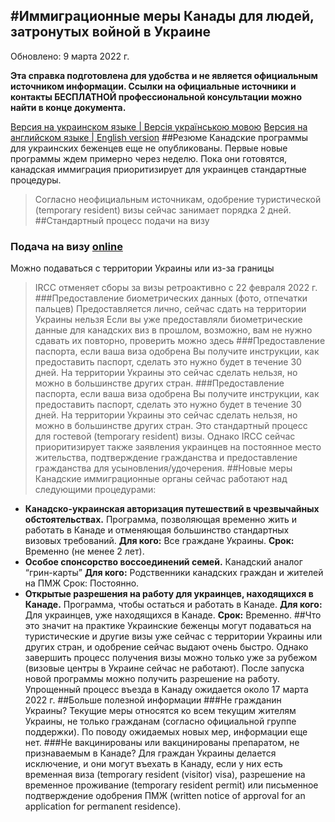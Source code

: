 #Иммиграционные меры Канады для людей, затронутых войной в Украине
---
Обновлено: 9 марта 2022 г.

**Эта справка подготовлена для удобства и не является официальным источником информации. Ссылки на официальные источники и контакты БЕСПЛАТНОЙ профессиональной консультации можно найти в конце документа.**

[Версия на украинском языке | Версiя українською мовою](https://docs.google.com/document/d/1LOP4OTGrl2P6xCuxgQO1QQfEooF1QJzuaaueO9IO0Sc/edit?usp=sharing)
[Версия на английском языке | English version](https://docs.google.com/document/d/1LOP4OTGrl2P6xCuxgQO1QQfEooF1QJzuaaueO9IO0Sc/edit?usp=sharing)
##Резюме
Канадские программы для украинских беженцев еще не опубликованы. Первые новые программы ждем примерно через неделю. Пока они готовятся, канадская иммиграция приоритизирует для украинцев стандартные процедуры. 
>Согласно неофициальным источникам, одобрение туристической (temporary resident) визы сейчас занимает порядка 2 дней. 
##Стандартный процесс подачи на визу 
### Подача на визу [online](https://www.cic.gc.ca/english/information/applications/visa.asp)
Можно подаваться с территории Украины или из-за границы 
>IRCC отменяет сборы за визы ретроактивно с 22 февраля 2022 г.
###Предоставление биометрических данных (фото, отпечатки пальцев) 
Предоставляется лично, сейчас сдать на территории Украины нельзя 
>Если вы уже предоставляли биометрические данные для канадских виз в прошлом, возможно, вам не нужно сдавать их повторно, проверить можно здесь 
###Предоставление паспорта, если ваша виза одобрена
Вы получите инструкции, как предоставить паспорт, сделать это нужно будет в течение 30 дней. На территории Украины это сейчас сделать нельзя, но можно в большинстве других стран.
###Предоставление паспорта, если ваша виза одобрена
Вы получите инструкции, как предоставить паспорт, сделать это нужно будет в течение 30 дней. На территории Украины это сейчас сделать нельзя, но можно в большинстве других стран.
>Это стандартный процесс для гостевой (temporary resident) визы. Однако IRCC сейчас приоритизирует также заявления украинцев на постоянное место жительства, подтверждение гражданства и предоставление гражданства для усыновления/удочерения.
##Новые меры
Канадские иммиграционные органы сейчас работают над следующими процедурами:
- **Канадско-украинская авторизация путешествий в чрезвычайных обстоятельствах.**
Программа, позволяющая временно жить и работать в Канаде и отменяющая большинство стандартных визовых требований. 
**Для кого:** Все граждане Украины. 
**Срок:** Временно (не менее 2 лет). 
- **Особое спонсорство воссоединений семей.**
Канадский аналог “грин-карты”
**Для кого:** Родственники канадских граждан и жителей на ПМЖ
Срок: Постоянно.
- **Открытые разрешения на работу для украинцев, находящихся в Канаде.**
Программа, чтобы остаться и работать в Канаде. 
**Для кого:** Для украинцев, уже находящихся в Канаде.
**Срок:** Временно.
##Что это значит на практике
Украинские беженцы могут подаваться на туристические и другие визы уже сейчас с территории Украины или других стран, и одобрение сейчас выдают очень быстро. Однако завершить процесс получения визы можно только уже за рубежом (визовые центры в Украине сейчас не работают). После запуска новой программы можно получить разрешение на работу.
Упрощенный процесс въезда в Канаду ожидается около 17 марта 2022 г.
##Больше полезной информации
###Не гражданин Украины?
Текущие меры относятся ко всем текущим жителям Украины, не только гражданам (согласно официальной группе поддержки). По поводу ожидаемых новых мер, информации еще нет.
###Не вакцинированы или вакцинированы препаратом, не признаваемым в Канаде?
Для граждан Украины делается исключение, и они могут въехать в Канаду, если у них есть временная виза (temporary resident (visitor) visa), разрешение на временное проживание (temporary resident permit) или письменное подтверждение одобрения ПМЖ (written notice of approval for an application for permanent residence).







